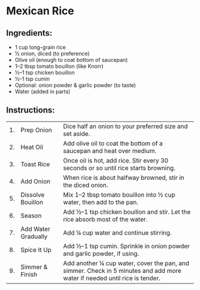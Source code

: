 # Mexican Rice

## Ingredients:
- 1 cup long-grain rice
- ½ onion, diced (to preference)
- Olive oil (enough to coat bottom of saucepan)
- 1–2 tbsp tomato bouillon (like Knorr)
- ½–1 tsp chicken bouillon
- ½–1 tsp cumin
- Optional: onion powder & garlic powder (to taste)
- Water (added in parts)

## Instructions:
|   |   |   |
|---|---|---|
|1. |Prep Onion | Dice half an onion to your preferred size and set aside.|
|2. |Heat Oil |Add olive oil to coat the bottom of a saucepan and heat over medium.|
|3. |Toast Rice |Once oil is hot, add rice. Stir every 30 seconds or so until rice starts browning.
|4. |Add Onion |When rice is about halfway browned, stir in the diced onion.
|5. |Dissolve Bouillon |Mix 1–2 tbsp tomato bouillon into ½ cup water, then add to the pan.
|6. |Season |Add ½–1 tsp chicken bouillon and stir. Let the rice absorb most of the water.
|7. |Add Water Gradually |Add ¼ cup water and continue stirring.
|8. |Spice It Up |Add ½–1 tsp cumin. Sprinkle in onion powder and garlic powder, if using.
|9. |Simmer & Finish |Add another ¼ cup water, cover the pan, and simmer. Check in 5 minutes and add more water if needed until rice is tender.
